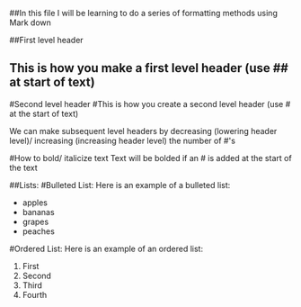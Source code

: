 ##In this file I will be learning to do a series of formatting methods using Mark down 

##First level header
## This is how you make a first level header (use ## at start of text)

#Second level header 
#This is how you create a second level header (use # at the start of text)

We can make subsequent level headers by decreasing (lowering header level)/ increasing (increasing header level) the number of #'s

#How to bold/ italicize text 
Text will be bolded if an # is added at the start of the text 

##Lists:
#Bulleted List:
Here is an example of a bulleted list:
- apples
- bananas
- grapes
- peaches

#Ordered List:
Here is an example of an ordered list:
1. First
2. Second 
3. Third
4. Fourth


